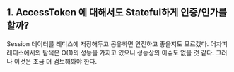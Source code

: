 ## 1. AccessToken 에 대해서도 Stateful하게 인증/인가를 할까?
Session 데이터를 레디스에 저장해두고 공유하면 안전하고 좋을지도 모르겠다. 어차피 레디스에서의 탐색은 O(1)의 성능을 가지고 있으니 성능상의 이슈도 없을 것 같다. 그러나 이것은 조금 더 검토해봐야 한다.